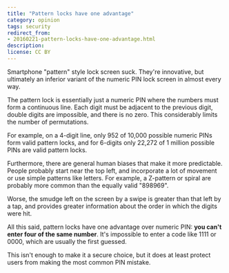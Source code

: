 ```yaml
---
title: "Pattern locks have one advantage"
category: opinion
tags: security
redirect_from:
- 20160221-pattern-locks-have-one-advantage.html
description: 
license: CC BY
---
```


Smartphone "pattern" style lock screen suck. They're innovative, but ultimately
an inferior variant of the numeric PIN lock screen in almost every way.

The pattern lock is essentially just a numeric PIN where the numbers must form
a continuous line. Each digit must be adjacent to the previous digit, double
digits are impossible, and there is no zero. This considerably limits the number
of permutations.

For example, on a 4-digit line, only 952 of 10,000 possible numeric PINs form
valid pattern locks, and for 6-digits only 22,272 of 1 million possible PINs are
valid pattern locks.

Furthermore, there are general human biases that make it more predictable.
People probably start near the top left, and incorporate a lot of movement or
use simple patterns like letters. For example, a Z-pattern or spiral are
probably more common than the equally valid "898969".

Worse, the smudge left on the screen by a swipe is greater than that left by a
tap, and provides greater information about the order in which the digits were
hit.

All this said, pattern locks have one advantage over numeric PIN: __you can't
enter four of the same number__. It's impossible to enter a code like 1111 or
0000, which are usually the first guessed.

This isn't enough to make it a secure choice, but it does at least protect users
from making the most common PIN mistake.
